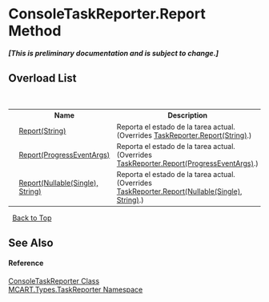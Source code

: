 # ConsoleTaskReporter.Report Method 
 _**\[This is preliminary documentation and is subject to change.\]**_


## Overload List
&nbsp;<table><tr><th></th><th>Name</th><th>Description</th></tr><tr><td>![Public method](media/pubmethod.gif "Public method")</td><td><a href="8682afc4-36c4-3f5c-031d-028b426427dd">Report(String)</a></td><td>
Reporta el estado de la tarea actual.
 (Overrides <a href="2a83e997-acdd-d2ec-a75e-f00469e97359">TaskReporter.Report(String)</a>.)</td></tr><tr><td>![Public method](media/pubmethod.gif "Public method")</td><td><a href="a6e3f719-4603-c261-7840-9f6880cac9d9">Report(ProgressEventArgs)</a></td><td>
Reporta el estado de la tarea actual.
 (Overrides <a href="b65dd9a5-eab3-f686-8ca7-275619935090">TaskReporter.Report(ProgressEventArgs)</a>.)</td></tr><tr><td>![Public method](media/pubmethod.gif "Public method")</td><td><a href="5f9c26e0-efbe-ed62-e0a1-c16329bd6749">Report(Nullable(Single), String)</a></td><td>
Reporta el estado de la tarea actual.
 (Overrides <a href="3186a9d6-39b3-030b-1fc5-3ae1df266ed4">TaskReporter.Report(Nullable(Single), String)</a>.)</td></tr></table>&nbsp;
<a href="#consoletaskreporter.report-method">Back to Top</a>

## See Also


#### Reference
<a href="33ab697e-a7c6-ba80-19b2-ef4705632f90">ConsoleTaskReporter Class</a><br /><a href="256f3901-18cb-eeca-835c-7de778822db3">MCART.Types.TaskReporter Namespace</a><br />